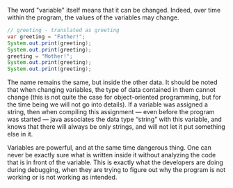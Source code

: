 
The word "variable" itself means that it can be changed. Indeed, over time within the program, the values of the variables may change.

```java
// greeting - translated as greeting
var greeting = "Father!";
System.out.print(greeting);
System.out.print(greeting);
greeting = "Mother!";
System.out.print(greeting);
System.out.print(greeting);
```

The name remains the same, but inside the other data. It should be noted that when changing variables, the type of data contained in them cannot change (this is not quite the case for object-oriented programming, but for the time being we will not go into details). If a variable was assigned a string, then when compiling this assignment — even before the program was started — java associates the data type “string” with this variable, and knows that there will always be only strings, and will not let it put something else in it.

Variables are powerful, and at the same time dangerous thing. One can never be exactly sure what is written inside it without analyzing the code that is in front of the variable. This is exactly what the developers are doing during debugging, when they are trying to figure out why the program is not working or is not working as intended.
